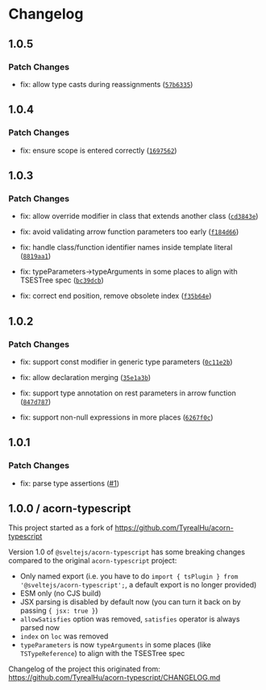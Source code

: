 # Changelog

## 1.0.5

### Patch Changes

- fix: allow type casts during reassignments ([`57b6335`](https://github.com/sveltejs/acorn-typescript/commit/57b63356d7e3bf24315142cde6e1b263f03ef515))

## 1.0.4

### Patch Changes

- fix: ensure scope is entered correctly ([`1697562`](https://github.com/sveltejs/acorn-typescript/commit/16975621b44b3f2838f6d1a9bac6197f87c49570))

## 1.0.3

### Patch Changes

- fix: allow override modifier in class that extends another class ([`cd3843e`](https://github.com/sveltejs/acorn-typescript/commit/cd3843e85e0d83dc9f75445d908eb0101f7b4d2a))

- fix: avoid validating arrow function parameters too early ([`f184d66`](https://github.com/sveltejs/acorn-typescript/commit/f184d66c339d00ee7103a9a24595bed76ddf19b0))

- fix: handle class/function identifier names inside template literal ([`8819aa1`](https://github.com/sveltejs/acorn-typescript/commit/8819aa10cbc086d11aa94a728cd7f80674f31ff3))

- fix: typeParameters->typeArguments in some places to align with TSESTree spec ([`bc39dcb`](https://github.com/sveltejs/acorn-typescript/commit/bc39dcb0702c9ccd563abba2a3d5d9d9d58e4104))

- fix: correct end position, remove obsolete index ([`f35b64e`](https://github.com/sveltejs/acorn-typescript/commit/f35b64eb74d2acaa63f464728d9962dada9c5b6f))

## 1.0.2

### Patch Changes

- fix: support const modifier in generic type parameters ([`0c11e2b`](https://github.com/sveltejs/acorn-typescript/commit/0c11e2b0bd88d484fc978049b374c7232d75b688))

- fix: allow declaration merging ([`35e1a3b`](https://github.com/sveltejs/acorn-typescript/commit/35e1a3b157823d6d6a37621e1733ec5d64e15277))

- fix: support type annotation on rest parameters in arrow function ([`847d787`](https://github.com/sveltejs/acorn-typescript/commit/847d78793fe40075dcaa720e6311970da41c808a))

- fix: support non-null expressions in more places ([`6267f0c`](https://github.com/sveltejs/acorn-typescript/commit/6267f0cf2defaa74655e0743d3700b6b37647a8d))

## 1.0.1

### Patch Changes

- fix: parse type assertions ([#1](https://github.com/sveltejs/acorn-typescript/pull/1))

## 1.0.0 / acorn-typescript

This project started as a fork of https://github.com/TyrealHu/acorn-typescript

Version 1.0 of `@sveltejs/acorn-typescript` has some breaking changes compared to the original `acorn-typescript` project:

- Only named export (i.e. you have to do `import { tsPlugin } from '@sveltejs/acorn-typescript';`, a default export is no longer provided)
- ESM only (no CJS build)
- JSX parsing is disabled by default now (you can turn it back on by passing `{ jsx: true }`)
- `allowSatisfies` option was removed, `satisfies` operator is always parsed now
- `index` on `loc` was removed
- `typeParameters` is now `typeArguments` in some places (like `TSTypeReference`) to align with the TSESTree spec

Changelog of the project this originated from: https://github.com/TyrealHu/acorn-typescript/CHANGELOG.md
